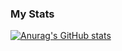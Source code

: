 ### My Stats

[![Anurag's GitHub stats](https://github-readme-stats.vercel.app/api?username=felipelfb)](https://github.com/anuraghazra/github-readme-stats)

<!--
**felipelfb/felipelfb** is a ✨ _special_ ✨ repository because its `README.md` (this file) appears on your GitHub profile.

Here are some ideas to get you started:

- 🔭 I’m currently working on ...
- 🌱 I’m currently learning ...
- 👯 I’m looking to collaborate on ...
- 🤔 I’m looking for help with ...
- 💬 Ask me about ...
- 📫 How to reach me: ...
- 😄 Pronouns: ...
- ⚡ Fun fact: ...
-->

